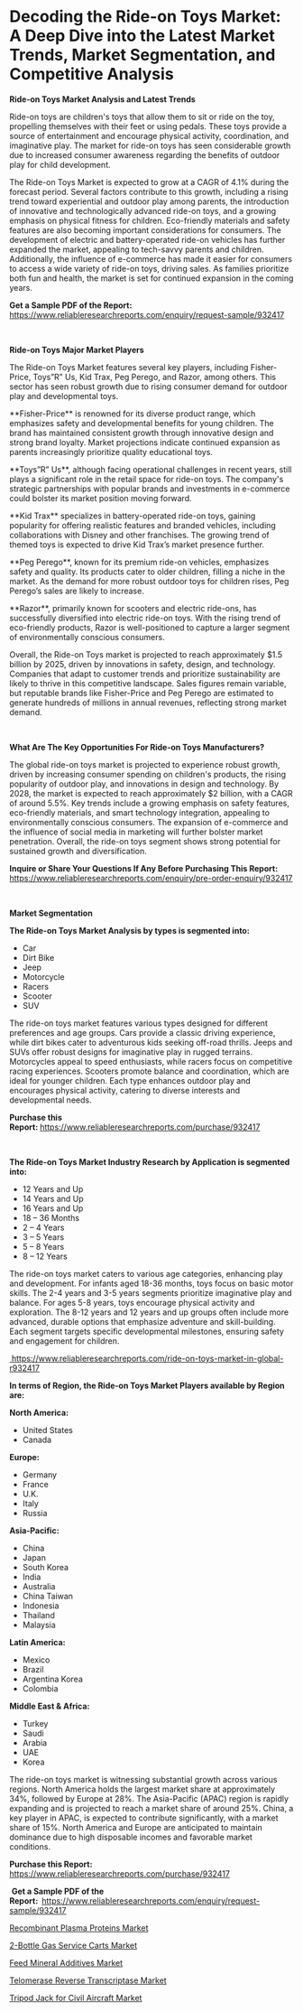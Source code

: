 <p><h1>Decoding the Ride-on Toys Market: A Deep Dive into the Latest Market Trends, Market Segmentation, and Competitive Analysis</h1></p><p><strong>Ride-on Toys Market Analysis and Latest Trends</strong></p>
<p><p>Ride-on toys are children's toys that allow them to sit or ride on the toy, propelling themselves with their feet or using pedals. These toys provide a source of entertainment and encourage physical activity, coordination, and imaginative play. The market for ride-on toys has seen considerable growth due to increased consumer awareness regarding the benefits of outdoor play for child development.</p><p>The Ride-on Toys Market is expected to grow at a CAGR of 4.1% during the forecast period. Several factors contribute to this growth, including a rising trend toward experiential and outdoor play among parents, the introduction of innovative and technologically advanced ride-on toys, and a growing emphasis on physical fitness for children. Eco-friendly materials and safety features are also becoming important considerations for consumers. The development of electric and battery-operated ride-on vehicles has further expanded the market, appealing to tech-savvy parents and children. Additionally, the influence of e-commerce has made it easier for consumers to access a wide variety of ride-on toys, driving sales. As families prioritize both fun and health, the market is set for continued expansion in the coming years.</p></p>
<p><strong>Get a Sample PDF of the Report:&nbsp;</strong> <a href="https://www.reliableresearchreports.com/enquiry/request-sample/932417?utm_campaign=37&utm_medium=2&utm_source=Github&utm_content=ia&utm_term=02122024&utm_id=ride-on-toys">https://www.reliableresearchreports.com/enquiry/request-sample/932417</a></p>
<p>&nbsp;</p>
<p><strong>Ride-on Toys Major Market Players</strong></p>
<p><p>The Ride-on Toys Market features several key players, including Fisher-Price, Toys”R” Us, Kid Trax, Peg Perego, and Razor, among others. This sector has seen robust growth due to rising consumer demand for outdoor play and developmental toys.</p><p>**Fisher-Price** is renowned for its diverse product range, which emphasizes safety and developmental benefits for young children. The brand has maintained consistent growth through innovative design and strong brand loyalty. Market projections indicate continued expansion as parents increasingly prioritize quality educational toys.</p><p>**Toys”R” Us**, although facing operational challenges in recent years, still plays a significant role in the retail space for ride-on toys. The company's strategic partnerships with popular brands and investments in e-commerce could bolster its market position moving forward.</p><p>**Kid Trax** specializes in battery-operated ride-on toys, gaining popularity for offering realistic features and branded vehicles, including collaborations with Disney and other franchises. The growing trend of themed toys is expected to drive Kid Trax’s market presence further.</p><p>**Peg Perego**, known for its premium ride-on vehicles, emphasizes safety and quality. Its products cater to older children, filling a niche in the market. As the demand for more robust outdoor toys for children rises, Peg Perego’s sales are likely to increase.</p><p>**Razor**, primarily known for scooters and electric ride-ons, has successfully diversified into electric ride-on toys. With the rising trend of eco-friendly products, Razor is well-positioned to capture a larger segment of environmentally conscious consumers.</p><p>Overall, the Ride-on Toys market is projected to reach approximately $1.5 billion by 2025, driven by innovations in safety, design, and technology. Companies that adapt to customer trends and prioritize sustainability are likely to thrive in this competitive landscape. Sales figures remain variable, but reputable brands like Fisher-Price and Peg Perego are estimated to generate hundreds of millions in annual revenues, reflecting strong market demand.</p></p>
<p>&nbsp;</p>
<p><strong>What Are The Key Opportunities For Ride-on Toys Manufacturers?</strong></p>
<p><p>The global ride-on toys market is projected to experience robust growth, driven by increasing consumer spending on children's products, the rising popularity of outdoor play, and innovations in design and technology. By 2028, the market is expected to reach approximately $2 billion, with a CAGR of around 5.5%. Key trends include a growing emphasis on safety features, eco-friendly materials, and smart technology integration, appealing to environmentally conscious consumers. The expansion of e-commerce and the influence of social media in marketing will further bolster market penetration. Overall, the ride-on toys segment shows strong potential for sustained growth and diversification.</p></p>
<p><strong>Inquire or Share Your Questions If Any Before Purchasing This Report:</strong> <a href="https://www.reliableresearchreports.com/enquiry/pre-order-enquiry/932417?utm_campaign=37&utm_medium=2&utm_source=Github&utm_content=ia&utm_term=02122024&utm_id=ride-on-toys">https://www.reliableresearchreports.com/enquiry/pre-order-enquiry/932417</a></p>
<p>&nbsp;</p>
<p><strong>Market Segmentation</strong></p>
<p><strong>The Ride-on Toys Market Analysis by types is segmented into:</strong></p>
<p><ul><li>Car</li><li>Dirt Bike</li><li>Jeep</li><li>Motorcycle</li><li>Racers</li><li>Scooter</li><li>SUV</li></ul></p>
<p><p>The ride-on toys market features various types designed for different preferences and age groups. Cars provide a classic driving experience, while dirt bikes cater to adventurous kids seeking off-road thrills. Jeeps and SUVs offer robust designs for imaginative play in rugged terrains. Motorcycles appeal to speed enthusiasts, while racers focus on competitive racing experiences. Scooters promote balance and coordination, which are ideal for younger children. Each type enhances outdoor play and encourages physical activity, catering to diverse interests and developmental needs.</p></p>
<p><strong>Purchase this Report:&nbsp;</strong><a href="https://www.reliableresearchreports.com/purchase/932417?utm_campaign=37&utm_medium=2&utm_source=Github&utm_content=ia&utm_term=02122024&utm_id=ride-on-toys">https://www.reliableresearchreports.com/purchase/932417</a></p>
<p>&nbsp;</p>
<p><strong>The Ride-on Toys Market Industry Research by Application is segmented into:</strong></p>
<p><ul><li>12 Years and Up</li><li>14 Years and Up</li><li>16 Years and Up</li><li>18 – 36 Months</li><li>2 – 4 Years</li><li>3 – 5 Years</li><li>5 – 8 Years</li><li>8 – 12 Years</li></ul></p>
<p><p>The ride-on toys market caters to various age categories, enhancing play and development. For infants aged 18-36 months, toys focus on basic motor skills. The 2-4 years and 3-5 years segments prioritize imaginative play and balance. For ages 5-8 years, toys encourage physical activity and exploration. The 8-12 years and 12 years and up groups often include more advanced, durable options that emphasize adventure and skill-building. Each segment targets specific developmental milestones, ensuring safety and engagement for children.</p></p>
<p><a href="https://www.reliableresearchreports.com/ride-on-toys-market-in-global-r932417?utm_campaign=37&utm_medium=2&utm_source=Github&utm_content=ia&utm_term=02122024&utm_id=ride-on-toys">&nbsp;https://www.reliableresearchreports.com/ride-on-toys-market-in-global-r932417</a></p>
<p><strong>In terms of Region, the Ride-on Toys Market Players available by Region are:</strong></p>
<p>
    <p> <strong> North America: </strong>
        <ul>
            <li>United States</li>
            <li>Canada</li>
        </ul>
        </p> 
    <p> <strong> Europe: </strong>
        <ul>
            <li>Germany</li>
            <li>France</li>
            <li>U.K.</li>
            <li>Italy</li>
            <li>Russia</li>
        </ul>
        </p> 
    <p> <strong> Asia-Pacific: </strong>
        <ul>
            <li>China</li>
            <li>Japan</li>
            <li>South Korea</li>
            <li>India</li>
            <li>Australia</li>
            <li>China Taiwan</li>
            <li>Indonesia</li>
            <li>Thailand</li>
            <li>Malaysia</li>
        </ul>
        </p> 
    <p> <strong> Latin America: </strong>
        <ul>
            <li>Mexico</li>
            <li>Brazil</li>
            <li>Argentina Korea</li>
            <li>Colombia</li>
        </ul>
        </p> 
    <p> <strong> Middle East & Africa: </strong>
        <ul>
            <li>Turkey</li>
            <li>Saudi</li>
            <li>Arabia</li>
            <li>UAE</li>
            <li>Korea</li>
        </ul>
    </p>
    </p>
<p><p>The ride-on toys market is witnessing substantial growth across various regions. North America holds the largest market share at approximately 34%, followed by Europe at 28%. The Asia-Pacific (APAC) region is rapidly expanding and is projected to reach a market share of around 25%. China, a key player in APAC, is expected to contribute significantly, with a market share of 15%. North America and Europe are anticipated to maintain dominance due to high disposable incomes and favorable market conditions.</p></p>
<p><strong>Purchase this Report: </strong><a href="https://www.reliableresearchreports.com/purchase/932417?utm_campaign=37&utm_medium=2&utm_source=Github&utm_content=ia&utm_term=02122024&utm_id=ride-on-toys">https://www.reliableresearchreports.com/purchase/932417</a></p>
<p>&nbsp;<strong>Get a Sample PDF of the Report:&nbsp;&nbsp;</strong><a href="https://www.reliableresearchreports.com/enquiry/request-sample/932417?utm_campaign=37&utm_medium=2&utm_source=Github&utm_content=ia&utm_term=02122024&utm_id=ride-on-toys">https://www.reliableresearchreports.com/enquiry/request-sample/932417</a></p>
<p><strong></strong></p>
<p><p><a href="https://issuu.com/reportprime-2/docs/recombinant-plasma-proteins-market-size-2030.pptx?utm_campaign=37&utm_medium=2&utm_source=Github&utm_content=ia&utm_term=02122024&utm_id=ride-on-toys">Recombinant Plasma Proteins Market</a></p><p><a href="https://github.com/luisem4tmccuan/Market-Research-Report-List-1/blob/main/2-bottle-gas-service-carts-market.md?utm_campaign=37&utm_medium=2&utm_source=Github&utm_content=ia&utm_term=02122024&utm_id=ride-on-toys">2-Bottle Gas Service Carts Market</a></p><p><a href="https://issuu.com/reportprime-2/docs/feed-mineral-additives-market-size-2030.pptx?utm_campaign=37&utm_medium=2&utm_source=Github&utm_content=ia&utm_term=02122024&utm_id=ride-on-toys">Feed Mineral Additives Market</a></p><p><a href="https://www.linkedin.com/pulse/telomerase-reverse-transcriptase-market-size-global-revenue-bpn9f?utm_campaign=37&utm_medium=2&utm_source=Github&utm_content=ia&utm_term=02122024&utm_id=ride-on-toys">Telomerase Reverse Transcriptase Market</a></p><p><a href="https://github.com/wwwkeltoum/Market-Research-Report-List-5/blob/main/tripod-jack-for-civil-aircraft-market.md?utm_campaign=37&utm_medium=2&utm_source=Github&utm_content=ia&utm_term=02122024&utm_id=ride-on-toys">Tripod Jack for Civil Aircraft Market</a></p></p>